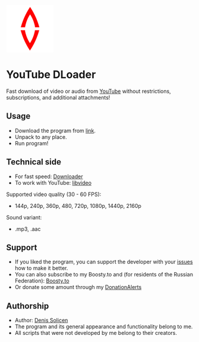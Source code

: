 <div align="left">

<img src="https://github.com/DenisSolicen/YouTubeDLoader/blob/main/img/SolicenYouTubeDownloader.png?raw=true" width="128">

# YouTube DLoader
Fast download of video or audio from [YouTube](https://www.youtube.com/) without restrictions, subscriptions, and additional attachments!
</div>

## Usage
* Download the program from [link](https://github.com/DenisSolicen/YouTubeDLoader/releases).
* Unpack to any place.
* Run program!

## Technical side

* For fast speed: [Downloader](https://github.com/bezzad/Downloader?ysclid=l8pqokljlv931968586)
* To work with YouTube: [libvideo](https://github.com/omansak/libvideo?ysclid=l8pqrzqegz956373042)

Supported video quality (30 - 60 FPS):
* 144p, 240p, 360p, 480, 720p, 1080p, 1440p, 2160p

Sound variant:
* .mp3, .aac

## Support
* If you liked the program, you can support the developer with your [issues](https://github.com/DenisSolicen/YouTubeDLoader/issues ) how to make it better.
* You can also subscribe to my Boosty.to and (for residents of the Russian Federation): [Boosty.to](https://boosty.to/denissolicen)
* Or donate some amount through my [DonationAlerts](https://boosty.to/denissolicen)

## Authorship
* Author: [Denis Solicen](https://github.com/DenisSolicen)
* The program and its general appearance and functionality belong to me.
* All scripts that were not developed by me belong to their creators.
